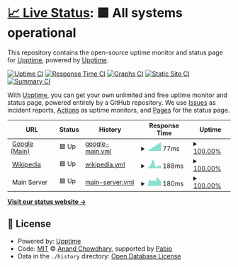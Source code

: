 # [📈 Live Status](https://upptime.github.io/upptime): <!--live status--> **🟩 All systems operational**

This repository contains the open-source uptime monitor and status page for [Upptime](https://upptime.js.org), powered by [Upptime](https://github.com/upptime/upptime).

[![Uptime CI](https://github.com/mamine3004/upptimerMetrics/workflows/Uptime%20CI/badge.svg)](https://github.com/mamine3004/upptimerMetrics/actions?query=workflow%3A%22Uptime+CI%22)
[![Response Time CI](https://github.com/mamine3004/upptimerMetrics/workflows/Response%20Time%20CI/badge.svg)](https://github.com/mamine3004/upptimerMetrics/actions?query=workflow%3A%22Response+Time+CI%22)
[![Graphs CI](https://github.com/mamine3004/upptimerMetrics/workflows/Graphs%20CI/badge.svg)](https://github.com/mamine3004/upptimerMetrics/actions?query=workflow%3A%22Graphs+CI%22)
[![Static Site CI](https://github.com/mamine3004/upptimerMetrics/workflows/Static%20Site%20CI/badge.svg)](https://github.com/mamine3004/upptimerMetrics/actions?query=workflow%3A%22Static+Site+CI%22)
[![Summary CI](https://github.com/mamine3004/upptimerMetrics/workflows/Summary%20CI/badge.svg)](https://github.com/mamine3004/upptimerMetrics/actions?query=workflow%3A%22Summary+CI%22)

With [Upptime](https://upptime.js.org), you can get your own unlimited and free uptime monitor and status page, powered entirely by a GitHub repository. We use [Issues](https://github.com/upptime/upptime/issues) as incident reports, [Actions](https://github.com/mamine3004/upptimerMetrics/actions) as uptime monitors, and [Pages](https://upptime.github.io/upptime) for the status page.

<!--start: status pages-->
<!-- This summary is generated by Upptime (https://github.com/upptime/upptime) -->
<!-- Do not edit this manually, your changes will be overwritten -->
<!-- prettier-ignore -->
| URL | Status | History | Response Time | Uptime |
| --- | ------ | ------- | ------------- | ------ |
| <img alt="" src="https://icons.duckduckgo.com/ip3/www.google.com.ico" height="13"> [Google (Main)](https://www.google.com) | 🟩 Up | [google-main.yml](https://github.com/mamine3004/upptimerMetrics/commits/HEAD/history/google-main.yml) | <details><summary><img alt="Response time graph" src="./graphs/google-main/response-time-week.png" height="20"> 77ms</summary><br><a href="https://mamine3004.github.io/upptimerMetrics/history/google-main"><img alt="Response time 77" src="https://img.shields.io/endpoint?url=https%3A%2F%2Fraw.githubusercontent.com%2Fmamine3004%2FupptimerMetrics%2FHEAD%2Fapi%2Fgoogle-main%2Fresponse-time.json"></a><br><a href="https://mamine3004.github.io/upptimerMetrics/history/google-main"><img alt="24-hour response time 77" src="https://img.shields.io/endpoint?url=https%3A%2F%2Fraw.githubusercontent.com%2Fmamine3004%2FupptimerMetrics%2FHEAD%2Fapi%2Fgoogle-main%2Fresponse-time-day.json"></a><br><a href="https://mamine3004.github.io/upptimerMetrics/history/google-main"><img alt="7-day response time 77" src="https://img.shields.io/endpoint?url=https%3A%2F%2Fraw.githubusercontent.com%2Fmamine3004%2FupptimerMetrics%2FHEAD%2Fapi%2Fgoogle-main%2Fresponse-time-week.json"></a><br><a href="https://mamine3004.github.io/upptimerMetrics/history/google-main"><img alt="30-day response time 77" src="https://img.shields.io/endpoint?url=https%3A%2F%2Fraw.githubusercontent.com%2Fmamine3004%2FupptimerMetrics%2FHEAD%2Fapi%2Fgoogle-main%2Fresponse-time-month.json"></a><br><a href="https://mamine3004.github.io/upptimerMetrics/history/google-main"><img alt="1-year response time 77" src="https://img.shields.io/endpoint?url=https%3A%2F%2Fraw.githubusercontent.com%2Fmamine3004%2FupptimerMetrics%2FHEAD%2Fapi%2Fgoogle-main%2Fresponse-time-year.json"></a></details> | <details><summary><a href="https://mamine3004.github.io/upptimerMetrics/history/google-main">100.00%</a></summary><a href="https://mamine3004.github.io/upptimerMetrics/history/google-main"><img alt="All-time uptime 100.00%" src="https://img.shields.io/endpoint?url=https%3A%2F%2Fraw.githubusercontent.com%2Fmamine3004%2FupptimerMetrics%2FHEAD%2Fapi%2Fgoogle-main%2Fuptime.json"></a><br><a href="https://mamine3004.github.io/upptimerMetrics/history/google-main"><img alt="24-hour uptime 100.00%" src="https://img.shields.io/endpoint?url=https%3A%2F%2Fraw.githubusercontent.com%2Fmamine3004%2FupptimerMetrics%2FHEAD%2Fapi%2Fgoogle-main%2Fuptime-day.json"></a><br><a href="https://mamine3004.github.io/upptimerMetrics/history/google-main"><img alt="7-day uptime 100.00%" src="https://img.shields.io/endpoint?url=https%3A%2F%2Fraw.githubusercontent.com%2Fmamine3004%2FupptimerMetrics%2FHEAD%2Fapi%2Fgoogle-main%2Fuptime-week.json"></a><br><a href="https://mamine3004.github.io/upptimerMetrics/history/google-main"><img alt="30-day uptime 100.00%" src="https://img.shields.io/endpoint?url=https%3A%2F%2Fraw.githubusercontent.com%2Fmamine3004%2FupptimerMetrics%2FHEAD%2Fapi%2Fgoogle-main%2Fuptime-month.json"></a><br><a href="https://mamine3004.github.io/upptimerMetrics/history/google-main"><img alt="1-year uptime 100.00%" src="https://img.shields.io/endpoint?url=https%3A%2F%2Fraw.githubusercontent.com%2Fmamine3004%2FupptimerMetrics%2FHEAD%2Fapi%2Fgoogle-main%2Fuptime-year.json"></a></details>
| <img alt="" src="https://icons.duckduckgo.com/ip3/en.wikipedia.org.ico" height="13"> [Wikipedia](https://en.wikipedia.org) | 🟩 Up | [wikipedia.yml](https://github.com/mamine3004/upptimerMetrics/commits/HEAD/history/wikipedia.yml) | <details><summary><img alt="Response time graph" src="./graphs/wikipedia/response-time-week.png" height="20"> 188ms</summary><br><a href="https://mamine3004.github.io/upptimerMetrics/history/wikipedia"><img alt="Response time 188" src="https://img.shields.io/endpoint?url=https%3A%2F%2Fraw.githubusercontent.com%2Fmamine3004%2FupptimerMetrics%2FHEAD%2Fapi%2Fwikipedia%2Fresponse-time.json"></a><br><a href="https://mamine3004.github.io/upptimerMetrics/history/wikipedia"><img alt="24-hour response time 188" src="https://img.shields.io/endpoint?url=https%3A%2F%2Fraw.githubusercontent.com%2Fmamine3004%2FupptimerMetrics%2FHEAD%2Fapi%2Fwikipedia%2Fresponse-time-day.json"></a><br><a href="https://mamine3004.github.io/upptimerMetrics/history/wikipedia"><img alt="7-day response time 188" src="https://img.shields.io/endpoint?url=https%3A%2F%2Fraw.githubusercontent.com%2Fmamine3004%2FupptimerMetrics%2FHEAD%2Fapi%2Fwikipedia%2Fresponse-time-week.json"></a><br><a href="https://mamine3004.github.io/upptimerMetrics/history/wikipedia"><img alt="30-day response time 188" src="https://img.shields.io/endpoint?url=https%3A%2F%2Fraw.githubusercontent.com%2Fmamine3004%2FupptimerMetrics%2FHEAD%2Fapi%2Fwikipedia%2Fresponse-time-month.json"></a><br><a href="https://mamine3004.github.io/upptimerMetrics/history/wikipedia"><img alt="1-year response time 188" src="https://img.shields.io/endpoint?url=https%3A%2F%2Fraw.githubusercontent.com%2Fmamine3004%2FupptimerMetrics%2FHEAD%2Fapi%2Fwikipedia%2Fresponse-time-year.json"></a></details> | <details><summary><a href="https://mamine3004.github.io/upptimerMetrics/history/wikipedia">100.00%</a></summary><a href="https://mamine3004.github.io/upptimerMetrics/history/wikipedia"><img alt="All-time uptime 100.00%" src="https://img.shields.io/endpoint?url=https%3A%2F%2Fraw.githubusercontent.com%2Fmamine3004%2FupptimerMetrics%2FHEAD%2Fapi%2Fwikipedia%2Fuptime.json"></a><br><a href="https://mamine3004.github.io/upptimerMetrics/history/wikipedia"><img alt="24-hour uptime 100.00%" src="https://img.shields.io/endpoint?url=https%3A%2F%2Fraw.githubusercontent.com%2Fmamine3004%2FupptimerMetrics%2FHEAD%2Fapi%2Fwikipedia%2Fuptime-day.json"></a><br><a href="https://mamine3004.github.io/upptimerMetrics/history/wikipedia"><img alt="7-day uptime 100.00%" src="https://img.shields.io/endpoint?url=https%3A%2F%2Fraw.githubusercontent.com%2Fmamine3004%2FupptimerMetrics%2FHEAD%2Fapi%2Fwikipedia%2Fuptime-week.json"></a><br><a href="https://mamine3004.github.io/upptimerMetrics/history/wikipedia"><img alt="30-day uptime 100.00%" src="https://img.shields.io/endpoint?url=https%3A%2F%2Fraw.githubusercontent.com%2Fmamine3004%2FupptimerMetrics%2FHEAD%2Fapi%2Fwikipedia%2Fuptime-month.json"></a><br><a href="https://mamine3004.github.io/upptimerMetrics/history/wikipedia"><img alt="1-year uptime 100.00%" src="https://img.shields.io/endpoint?url=https%3A%2F%2Fraw.githubusercontent.com%2Fmamine3004%2FupptimerMetrics%2FHEAD%2Fapi%2Fwikipedia%2Fuptime-year.json"></a></details>
| <img alt="" src="https://icons.duckduckgo.com/ip3/null.ico" height="13"> Main Server | 🟩 Up | [main-server.yml](https://github.com/mamine3004/upptimerMetrics/commits/HEAD/history/main-server.yml) | <details><summary><img alt="Response time graph" src="./graphs/main-server/response-time-week.png" height="20"> 180ms</summary><br><a href="https://mamine3004.github.io/upptimerMetrics/history/main-server"><img alt="Response time 180" src="https://img.shields.io/endpoint?url=https%3A%2F%2Fraw.githubusercontent.com%2Fmamine3004%2FupptimerMetrics%2FHEAD%2Fapi%2Fmain-server%2Fresponse-time.json"></a><br><a href="https://mamine3004.github.io/upptimerMetrics/history/main-server"><img alt="24-hour response time 180" src="https://img.shields.io/endpoint?url=https%3A%2F%2Fraw.githubusercontent.com%2Fmamine3004%2FupptimerMetrics%2FHEAD%2Fapi%2Fmain-server%2Fresponse-time-day.json"></a><br><a href="https://mamine3004.github.io/upptimerMetrics/history/main-server"><img alt="7-day response time 180" src="https://img.shields.io/endpoint?url=https%3A%2F%2Fraw.githubusercontent.com%2Fmamine3004%2FupptimerMetrics%2FHEAD%2Fapi%2Fmain-server%2Fresponse-time-week.json"></a><br><a href="https://mamine3004.github.io/upptimerMetrics/history/main-server"><img alt="30-day response time 180" src="https://img.shields.io/endpoint?url=https%3A%2F%2Fraw.githubusercontent.com%2Fmamine3004%2FupptimerMetrics%2FHEAD%2Fapi%2Fmain-server%2Fresponse-time-month.json"></a><br><a href="https://mamine3004.github.io/upptimerMetrics/history/main-server"><img alt="1-year response time 180" src="https://img.shields.io/endpoint?url=https%3A%2F%2Fraw.githubusercontent.com%2Fmamine3004%2FupptimerMetrics%2FHEAD%2Fapi%2Fmain-server%2Fresponse-time-year.json"></a></details> | <details><summary><a href="https://mamine3004.github.io/upptimerMetrics/history/main-server">100.00%</a></summary><a href="https://mamine3004.github.io/upptimerMetrics/history/main-server"><img alt="All-time uptime 100.00%" src="https://img.shields.io/endpoint?url=https%3A%2F%2Fraw.githubusercontent.com%2Fmamine3004%2FupptimerMetrics%2FHEAD%2Fapi%2Fmain-server%2Fuptime.json"></a><br><a href="https://mamine3004.github.io/upptimerMetrics/history/main-server"><img alt="24-hour uptime 100.00%" src="https://img.shields.io/endpoint?url=https%3A%2F%2Fraw.githubusercontent.com%2Fmamine3004%2FupptimerMetrics%2FHEAD%2Fapi%2Fmain-server%2Fuptime-day.json"></a><br><a href="https://mamine3004.github.io/upptimerMetrics/history/main-server"><img alt="7-day uptime 100.00%" src="https://img.shields.io/endpoint?url=https%3A%2F%2Fraw.githubusercontent.com%2Fmamine3004%2FupptimerMetrics%2FHEAD%2Fapi%2Fmain-server%2Fuptime-week.json"></a><br><a href="https://mamine3004.github.io/upptimerMetrics/history/main-server"><img alt="30-day uptime 100.00%" src="https://img.shields.io/endpoint?url=https%3A%2F%2Fraw.githubusercontent.com%2Fmamine3004%2FupptimerMetrics%2FHEAD%2Fapi%2Fmain-server%2Fuptime-month.json"></a><br><a href="https://mamine3004.github.io/upptimerMetrics/history/main-server"><img alt="1-year uptime 100.00%" src="https://img.shields.io/endpoint?url=https%3A%2F%2Fraw.githubusercontent.com%2Fmamine3004%2FupptimerMetrics%2FHEAD%2Fapi%2Fmain-server%2Fuptime-year.json"></a></details>

<!--end: status pages-->

[**Visit our status website →**](https://upptime.github.io/upptime)

## 📄 License

- Powered by: [Upptime](https://github.com/upptime/upptime)
- Code: [MIT](./LICENSE) © [Anand Chowdhary](https://anandchowdhary.com), supported by [Pabio](https://pabio.com)
- Data in the `./history` directory: [Open Database License](https://opendatacommons.org/licenses/odbl/1-0/)
